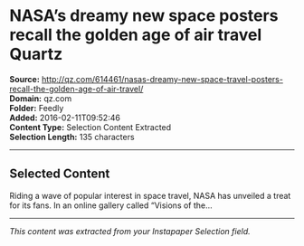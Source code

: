 # NASA’s dreamy new space posters recall the golden age of air travel Quartz

**Source:** http://qz.com/614461/nasas-dreamy-new-space-travel-posters-recall-the-golden-age-of-air-travel/  
**Domain:** qz.com  
**Folder:** Feedly  
**Added:** 2016-02-11T09:52:46  
**Content Type:** Selection Content Extracted  
**Selection Length:** 135 characters  


---

## Selected Content

Riding a wave of popular interest in space travel, NASA has unveiled a treat for its fans. In an online gallery called “Visions of the…

---

*This content was extracted from your Instapaper Selection field.*